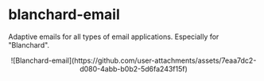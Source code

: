﻿# blanchard-email
Adaptive emails for all types of email applications. Especially for "Blanchard". <br/>
<center> ![Blanchard-email](https://github.com/user-attachments/assets/7eaa7dc2-d080-4abb-b0b2-5d6fa243f15f)</center> 
